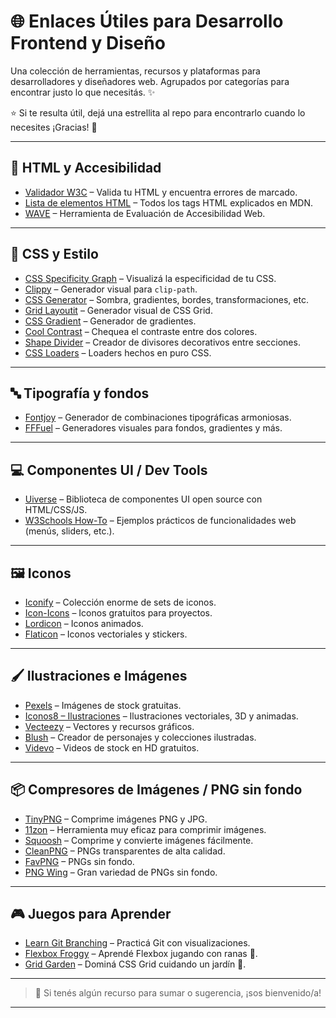 # 🌐 Enlaces Útiles para Desarrollo Frontend y Diseño

Una colección de herramientas, recursos y plataformas para desarrolladores y diseñadores web. Agrupados por categorías para encontrar justo lo que necesitás. ✨

⭐ Si te resulta útil, dejá una estrellita al repo para encontrarlo cuando lo necesites ¡Gracias! 🙌

---

## 🧱 HTML y Accesibilidad

- [Validador W3C](https://validator.w3.org/) – Valida tu HTML y encuentra errores de marcado.
- [Lista de elementos HTML](https://developer.mozilla.org/es/docs/Web/HTML/Element) – Todos los tags HTML explicados en MDN.
- [WAVE](https://wave.webaim.org/) – Herramienta de Evaluación de Accesibilidad Web.

---

## 🎨 CSS y Estilo

- [CSS Specificity Graph](https://jonassebastianohlsson.com/specificity-graph/) – Visualizá la especificidad de tu CSS.
- [Clippy](https://bennettfeely.com/clippy/) – Generador visual para `clip-path`.
- [CSS Generator](https://cssgenerator.org/) – Sombra, gradientes, bordes, transformaciones, etc.
- [Grid Layoutit](https://grid.layoutit.com/) – Generador visual de CSS Grid.
- [CSS Gradient](https://cssgradient.io/) – Generador de gradientes.
- [Cool Contrast](https://coolcontrast.vercel.app/) – Chequea el contraste entre dos colores.
- [Shape Divider](https://www.shapedivider.app/) – Creador de divisores decorativos entre secciones.
- [CSS Loaders](https://cssloaders.github.io/) – Loaders hechos en puro CSS.
  
---

## 🔤 Tipografía y fondos

- [Fontjoy](https://fontjoy.com/) – Generador de combinaciones tipográficas armoniosas.
- [FFFuel](https://www.fffuel.co/) – Generadores visuales para fondos, gradientes y más.

---

## 💻 Componentes UI / Dev Tools

- [Uiverse](https://uiverse.io/) – Biblioteca de componentes UI open source con HTML/CSS/JS.
- [W3Schools How-To](https://www.w3schools.com/howto/default.asp) – Ejemplos prácticos de funcionalidades web (menús, sliders, etc.).

---

## 🖼 Iconos

- [Iconify](https://icon-sets.iconify.design/) – Colección enorme de sets de iconos.
- [Icon-Icons](https://icon-icons.com/) – Iconos gratuitos para proyectos.
- [Lordicon](https://lordicon.com/) – Iconos animados.
- [Flaticon](https://www.flaticon.es/) – Iconos vectoriales y stickers.

---

## 🖌 Ilustraciones e Imágenes

- [Pexels](https://www.pexels.com/es-es/) – Imágenes de stock gratuitas.
- [Iconos8 – Ilustraciones](https://iconos8.es/illustrations) – Ilustraciones vectoriales, 3D y animadas.
- [Vecteezy](https://es.vecteezy.com/) – Vectores y recursos gráficos.
- [Blush](https://blush.design/es) – Creador de personajes y colecciones ilustradas.
- [Videvo](https://www.videvo.net/) – Videos de stock en HD gratuitos.

---

## 📦 Compresores de Imágenes / PNG sin fondo

- [TinyPNG](https://tinypng.com/) – Comprime imágenes PNG y JPG.
- [11zon](https://imagecompressor.11zon.com/es/compress-image/) – Herramienta muy eficaz para comprimir imágenes.
- [Squoosh](https://squoosh.app/) – Comprime y convierte imágenes fácilmente.
- [CleanPNG](https://www.cleanpng.com/) – PNGs transparentes de alta calidad.
- [FavPNG](https://favpng.com/) – PNGs sin fondo.
- [PNG Wing](https://www.pngwing.com/es) – Gran variedad de PNGs sin fondo.

---

## 🎮 Juegos para Aprender

- [Learn Git Branching](https://learngitbranching.js.org/?locale=es_AR) – Practicá Git con visualizaciones.
- [Flexbox Froggy](https://flexboxfroggy.com/#es) – Aprendé Flexbox jugando con ranas 🐸.
- [Grid Garden](https://cssgridgarden.com/#es) – Dominá CSS Grid cuidando un jardín 🥕.

---

> 📌 Si tenés algún recurso para sumar o sugerencia, ¡sos bienvenido/a!

---
